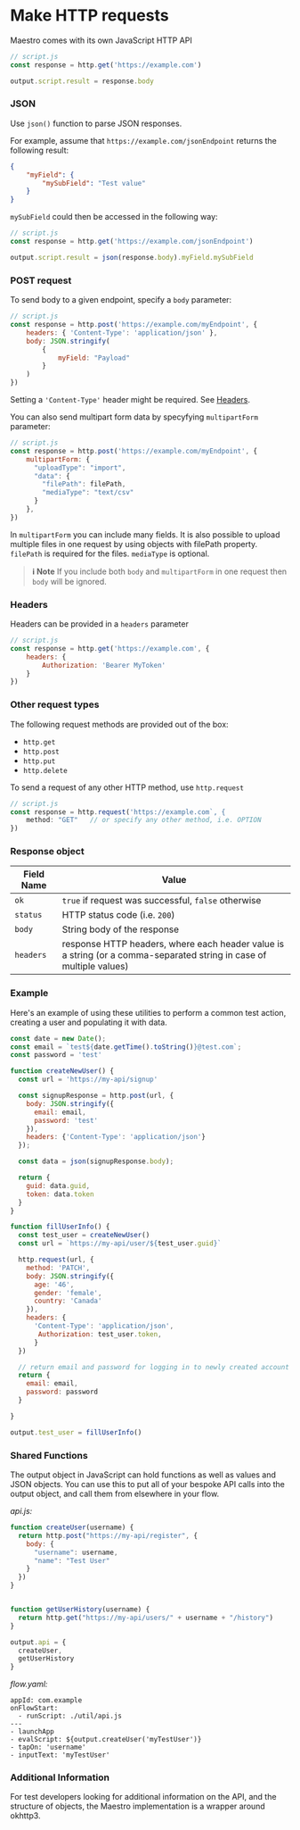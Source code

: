 # Make HTTP requests

Maestro comes with its own JavaScript HTTP API

```javascript
// script.js
const response = http.get('https://example.com')

output.script.result = response.body
```

### JSON

Use `json()` function to parse JSON responses.

For example, assume that `https://example.com/jsonEndpoint` returns the following result:

```json
{
    "myField": {
        "mySubField": "Test value"
    }
}
```

`mySubField` could then be accessed in the following way:

```javascript
// script.js
const response = http.get('https://example.com/jsonEndpoint')

output.script.result = json(response.body).myField.mySubField
```

### POST request

To send body to a given endpoint, specify a `body` parameter:

```javascript
// script.js
const response = http.post('https://example.com/myEndpoint', {
    headers: { 'Content-Type': 'application/json' },
    body: JSON.stringify(
        {
            myField: "Payload"
        }
    )
})
```

Setting a `'Content-Type'` header might be required. See [Headers](make-http-s-requests.md#headers).

You can also send multipart form data by specyfying `multipartForm` parameter:

```javascript
// script.js
const response = http.post('https://example.com/myEndpoint', {
    multipartForm: {
      "uploadType": "import",
      "data": {
        "filePath": filePath,
        "mediaType": "text/csv"
      }
    },
})
```

In `multipartForm` you can include many fields. It is also possible to upload multiple files in one request by using objects with filePath property. `filePath` is required for the files. `mediaType` is optional.

> **ℹ️ Note** If you include both `body` and `multipartForm` in one request then `body` will be ignored.

### Headers

Headers can be provided in a `headers` parameter

```javascript
// script.js
const response = http.get('https://example.com', {
    headers: {
        Authorization: 'Bearer MyToken'
    }
})
```

### Other request types

The following request methods are provided out of the box:

* `http.get`
* `http.post`
* `http.put`
* `http.delete`

To send a request of any other HTTP method, use `http.request`

```javascript
// script.js
const response = http.request('https://example.com`, {
    method: "GET"   // or specify any other method, i.e. OPTION
})
```

### Response object

| Field Name | Value                                                                                                               |
| ---------- | ------------------------------------------------------------------------------------------------------------------- |
| `ok`       | `true` if request was successful, `false` otherwise                                                                 |
| `status`   | HTTP status code (i.e. `200`)                                                                                       |
| `body`     | String body of the response                                                                                         |
| `headers`  | response HTTP headers, where each header value is a string (or a comma-separated string in case of multiple values) |

### Example

Here's an example of using these utilities to perform a common test action, creating a user and populating it with data.

```javascript
const date = new Date();
const email = `test${date.getTime().toString()}@test.com`;
const password = 'test'

function createNewUser() {
  const url = 'https://my-api/signup'

  const signupResponse = http.post(url, {
    body: JSON.stringify({
      email: email,
      password: 'test'
    }),
    headers: {'Content-Type': 'application/json'}
  });

  const data = json(signupResponse.body);

  return {
    guid: data.guid,
    token: data.token
  }
}

function fillUserInfo() {
  const test_user = createNewUser()
  const url = `https://my-api/user/${test_user.guid}`

  http.request(url, {
    method: 'PATCH',
    body: JSON.stringify({
      age: '46',
      gender: 'female',
      country: 'Canada'
    }),
    headers: {
      'Content-Type': 'application/json', 
       Authorization: test_user.token,
      }
  })

  // return email and password for logging in to newly created account
  return {
    email: email,
    password: password
  }

}

output.test_user = fillUserInfo()
```

### Shared Functions

The output object in JavaScript can hold functions as well as values and JSON objects. You can use this to put all of your bespoke API calls into the output object, and call them from elsewhere in your flow.

_api.js:_

```javascript
function createUser(username) {
  return http.post("https://my-api/register", {
    body: {
      "username": username,
      "name": "Test User"
    }
  })
}


function getUserHistory(username) {
  return http.get("https://my-api/users/" + username + "/history")
}

output.api = {
  createUser,
  getUserHistory
}
```

_flow.yaml:_

```
appId: com.example
onFlowStart:
  - runScript: ./util/api.js
---
- launchApp
- evalScript: ${output.createUser('myTestUser')}
- tapOn: 'username'
- inputText: 'myTestUser'
```

### Additional Information

For test developers looking for additional information on the API, and the structure of objects, the Maestro implementation is a wrapper around okhttp3.
